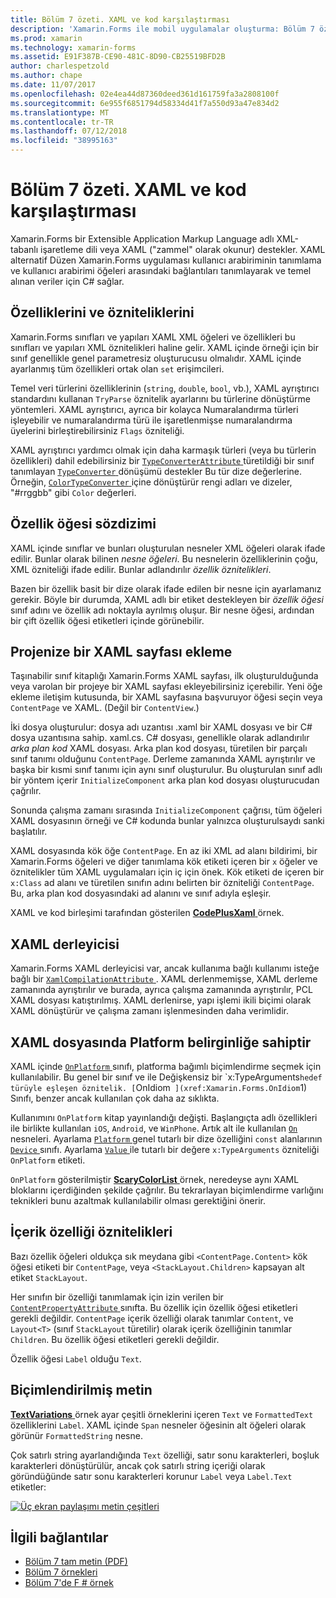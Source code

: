 ```yaml
---
title: Bölüm 7 özeti. XAML ve kod karşılaştırması
description: 'Xamarin.Forms ile mobil uygulamalar oluşturma: Bölüm 7 özeti. XAML ve kod karşılaştırması'
ms.prod: xamarin
ms.technology: xamarin-forms
ms.assetid: E91F387B-CE90-481C-8D90-CB25519BFD2B
author: charlespetzold
ms.author: chape
ms.date: 11/07/2017
ms.openlocfilehash: 02e4ea44d87360deed361d161759fa3a2808100f
ms.sourcegitcommit: 6e955f6851794d58334d41f7a550d93a47e834d2
ms.translationtype: MT
ms.contentlocale: tr-TR
ms.lasthandoff: 07/12/2018
ms.locfileid: "38995163"
---
```

# <a name="summary-of-chapter-7-xaml-vs-code"></a>Bölüm 7 özeti. XAML ve kod karşılaştırması

Xamarin.Forms bir Extensible Application Markup Language adlı XML-tabanlı işaretleme dili veya XAML ("zammel" olarak okunur) destekler. XAML alternatif Düzen Xamarin.Forms uygulaması kullanıcı arabiriminin tanımlama ve kullanıcı arabirimi öğeleri arasındaki bağlantıları tanımlayarak ve temel alınan veriler için C# sağlar.

## <a name="properties-and-attributes"></a>Özelliklerini ve özniteliklerini

Xamarin.Forms sınıfları ve yapıları XAML XML öğeleri ve özellikleri bu sınıfları ve yapıları XML öznitelikleri haline gelir. XAML içinde örneği için bir sınıf genellikle genel parametresiz oluşturucusu olmalıdır. XAML içinde ayarlanmış tüm özellikleri ortak olan `set` erişimcileri.

Temel veri türlerini özelliklerinin (`string`, `double`, `bool`, vb.), XAML ayrıştırıcı standardını kullanan `TryParse` öznitelik ayarlarını bu türlerine dönüştürme yöntemleri. XAML ayrıştırıcı, ayrıca bir kolayca Numaralandırma türleri işleyebilir ve numaralandırma türü ile işaretlenmişse numaralandırma üyelerini birleştirebilirsiniz `Flags` özniteliği.

XAML ayrıştırıcı yardımcı olmak için daha karmaşık türleri (veya bu türlerin özellikleri) dahil edebilirsiniz bir [ `TypeConverterAttribute` ](xref:Xamarin.Forms.TypeConverterAttribute) türetildiği bir sınıf tanımlayan [ `TypeConverter` ](xref:Xamarin.Forms.TypeConverter) dönüşümü destekler Bu tür dize değerlerine. Örneğin, [ `ColorTypeConverter` ](xref:Xamarin.Forms.ColorTypeConverter) içine dönüştürür rengi adları ve dizeler, "#rrggbb" gibi `Color` değerleri.

## <a name="property-element-syntax"></a>Özellik öğesi sözdizimi

XAML içinde sınıflar ve bunları oluşturulan nesneler XML öğeleri olarak ifade edilir. Bunlar olarak bilinen *nesne öğeleri*. Bu nesnelerin özelliklerinin çoğu, XML özniteliği ifade edilir. Bunlar adlandırılır *özellik öznitelikleri*.

Bazen bir özellik basit bir dize olarak ifade edilen bir nesne için ayarlamanız gerekir. Böyle bir durumda, XAML adlı bir etiket destekleyen bir *özellik öğesi* sınıf adını ve özellik adı noktayla ayrılmış oluşur. Bir nesne öğesi, ardından bir çift özellik öğesi etiketleri içinde görünebilir.

## <a name="adding-a-xaml-page-to-your-project"></a>Projenize bir XAML sayfası ekleme

Taşınabilir sınıf kitaplığı Xamarin.Forms XAML sayfası, ilk oluşturulduğunda veya varolan bir projeye bir XAML sayfası ekleyebilirsiniz içerebilir. Yeni öğe ekleme iletişim kutusunda, bir XAML sayfasına başvuruyor öğesi seçin veya `ContentPage` ve XAML. (Değil bir `ContentView`.)

İki dosya oluşturulur: dosya adı uzantısı .xaml bir XAML dosyası ve bir C# dosya uzantısına sahip. xaml.cs. C# dosyası, genellikle olarak adlandırılır *arka plan kod* XAML dosyası. Arka plan kod dosyası, türetilen bir parçalı sınıf tanımı olduğunu `ContentPage`. Derleme zamanında XAML ayrıştırılır ve başka bir kısmi sınıf tanımı için aynı sınıf oluşturulur. Bu oluşturulan sınıf adlı bir yöntem içerir `InitializeComponent` arka plan kod dosyası oluşturucudan çağrılır.

Sonunda çalışma zamanı sırasında `InitializeComponent` çağrısı, tüm öğeleri XAML dosyasının örneği ve C# kodunda bunlar yalnızca oluşturulsaydı sanki başlatılır.

XAML dosyasında kök öğe `ContentPage`. En az iki XML ad alanı bildirimi, bir Xamarin.Forms öğeleri ve diğer tanımlama kök etiketi içeren bir `x` öğeler ve öznitelikler tüm XAML uygulamaları için iç için önek. Kök etiketi de içeren bir `x:Class` ad alanı ve türetilen sınıfın adını belirten bir özniteliği `ContentPage`. Bu, arka plan kod dosyasındaki ad alanını ve sınıf adıyla eşleşir.

XAML ve kod birleşimi tarafından gösterilen [ **CodePlusXaml** ](https://github.com/xamarin/xamarin-forms-book-samples/tree/master/Chapter07) örnek.

## <a name="the-xaml-compiler"></a>XAML derleyicisi

Xamarin.Forms XAML derleyicisi var, ancak kullanıma bağlı kullanımı isteğe bağlı bir [ `XamlCompilationAttribute` ](xref:Xamarin.Forms.Xaml.XamlCompilationAttribute). XAML derlenmemişse, XAML derleme zamanında ayrıştırılır ve burada, ayrıca çalışma zamanında ayrıştırılır, PCL XAML dosyası katıştırılmış. XAML derlenirse, yapı işlemi ikili biçimi olarak XAML dönüştürür ve çalışma zamanı işlenmesinden daha verimlidir.

## <a name="platform-specificity-in-the-xaml-file"></a>XAML dosyasında Platform belirginliğe sahiptir

XAML içinde [ `OnPlatform` ](xref:Xamarin.Forms.OnPlatform`1) sınıfı, platforma bağımlı biçimlendirme seçmek için kullanılabilir. Bu genel bir sınıf ve ile Değişkensiz bir `x:TypeArguments` hedef türüyle eşleşen öznitelik. [ `OnIdiom` ](xref:Xamarin.Forms.OnIdiom`1) Sınıfı, benzer ancak kullanılan çok daha az sıklıkta.

Kullanımını `OnPlatform` kitap yayınlandığı değişti. Başlangıçta adlı özellikleri ile birlikte kullanılan `iOS`, `Android`, ve `WinPhone`. Artık alt ile kullanılan [ `On` ](xref:Xamarin.Forms.On) nesneleri. Ayarlama [ `Platform` ](xref:Xamarin.Forms.On.Platform) genel tutarlı bir dize özelliğini `const` alanlarının [ `Device` ](xref:Xamarin.Forms.Device) sınıfı. Ayarlama [ `Value` ](xref:Xamarin.Forms.On.Value) ile tutarlı bir değere `x:TypeArguments` özniteliği `OnPlatform` etiketi.

`OnPlatform` gösterilmiştir [ **ScaryColorList** ](https://github.com/xamarin/xamarin-forms-book-samples/tree/master/Chapter07/ScaryColorList) örnek, neredeyse aynı XAML bloklarını içerdiğinden şekilde çağrılır. Bu tekrarlayan biçimlendirme varlığını teknikleri bunu azaltmak kullanılabilir olması gerektiğini önerir.

## <a name="the-content-property-attributes"></a>İçerik özelliği öznitelikleri

Bazı özellik öğeleri oldukça sık meydana gibi `<ContentPage.Content>` kök öğesi etiketi bir `ContentPage`, veya `<StackLayout.Children>` kapsayan alt etiket `StackLayout`.

Her sınıfın bir özelliği tanımlamak için izin verilen bir [ `ContentPropertyAttribute` ](xref:Xamarin.Forms.ContentPropertyAttribute) sınıfta. Bu özellik için özellik öğesi etiketleri gerekli değildir. `ContentPage` içerik özelliği olarak tanımlar `Content`, ve `Layout<T>` (sınıf `StackLayout` türetilir) olarak içerik özelliğinin tanımlar `Children`. Bu özellik öğesi etiketleri gerekli değildir.

Özellik öğesi `Label` olduğu `Text`.

## <a name="formatted-text"></a>Biçimlendirilmiş metin

[ **TextVariations** ](https://github.com/xamarin/xamarin-forms-book-samples/tree/master/Chapter07/TextVariations) örnek ayar çeşitli örneklerini içeren `Text` ve `FormattedText` özelliklerini `Label`. XAML içinde `Span` nesneler öğesinin alt öğeleri olarak görünür `FormattedString` nesne.

 Çok satırlı string ayarlandığında `Text` özelliği, satır sonu karakterleri, boşluk karakterleri dönüştürülür, ancak çok satırlı string içeriği olarak göründüğünde satır sonu karakterleri korunur `Label` veya `Label.Text` etiketler:

 [![Üç ekran paylaşımı metin çeşitleri](images/ch07fg03-small.png "biçimlendirilmiş metin çeşitlemeleri")](images/ch07fg03-large.png#lightbox "biçimlendirilmiş metin farklılıkları")



## <a name="related-links"></a>İlgili bağlantılar

- [Bölüm 7 tam metin (PDF)](https://download.xamarin.com/developer/xamarin-forms-book/XamarinFormsBook-Ch07-Apr2016.pdf)
- [Bölüm 7 örnekleri](https://github.com/xamarin/xamarin-forms-book-samples/tree/master/Chapter07)
- [Bölüm 7'de F # örnek](https://github.com/xamarin/xamarin-forms-book-samples/tree/master/Chapter07/FS/CodePlusXaml)
